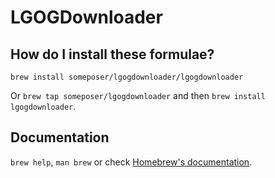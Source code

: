 # LGOGDownloader

## How do I install these formulae?

`brew install someposer/lgogdownloader/lgogdownloader`

Or `brew tap someposer/lgogdownloader` and then `brew install lgogdownloader`.

## Documentation

`brew help`, `man brew` or check [Homebrew's documentation](https://docs.brew.sh).
